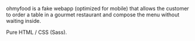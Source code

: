 ohmyfood is a fake webapp (optimized for mobile) that allows the customer to order a table in a gourmet restaurant and compose the menu without waiting inside.

Pure HTML / CSS (Sass).
